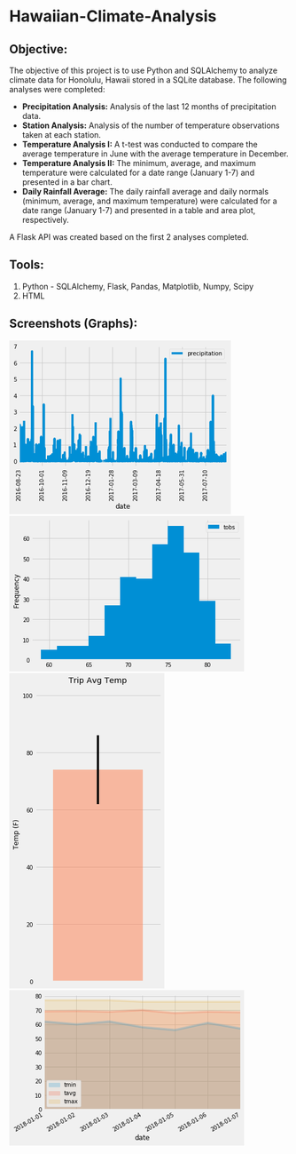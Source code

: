# Hawaiian-Climate-Analysis

## **Objective:**
The objective of this project is to use Python and SQLAlchemy to analyze climate data for Honolulu, Hawaii stored in a SQLite database. The following analyses were completed:

* **Precipitation Analysis:** Analysis of the last 12 months of precipitation data.
* **Station Analysis:** Analysis of the number of temperature observations taken at each station.
* **Temperature Analysis I:** A t-test was conducted to compare the average temperature in June with the average temperature in December.
* **Temperature Analysis II:** The minimum, average, and maximum temperature were calculated for a date range (January 1-7) and presented in a bar chart.
* **Daily Rainfall Average:** The daily rainfall average and daily normals (minimum, average, and maximum temperature) were calculated for a date range (January 1-7) and presented in a table and area plot, respectively.

A Flask API was created based on the first 2 analyses completed. 

## **Tools:**
1. Python -  SQLAlchemy, Flask, Pandas, Matplotlib, Numpy, Scipy
2. HTML

## **Screenshots (Graphs):**
![graph1.png](Images/precipitation.png)
![graph2.png](Images/temperature.png)
![graph3.png](Images/trip_avg_temp.png)
![graph4.png](Images/daily_temps.png)